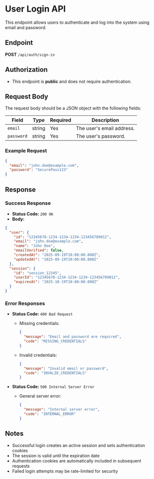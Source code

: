 # User Login API

This endpoint allows users to authenticate and log into the system using email and password.

## Endpoint

**POST** `/api/auth/sign-in`

## Authorization

- This endpoint is **public** and does not require authentication.

## Request Body

The request body should be a JSON object with the following fields:

| Field      | Type   | Required | Description                     |
|------------|--------|----------|---------------------------------|
| `email`    | string | Yes      | The user's email address.       |
| `password` | string | Yes      | The user's password.            |

### Example Request

```json
{
  "email": "john.doe@example.com",
  "password": "SecurePass123"
}
```

## Response

### Success Response

- **Status Code:** `200 OK`
- **Body:**

```json
{
  "user": {
    "id": "12345678-1234-1234-1234-123456789012",
    "email": "john.doe@example.com",
    "name": "John Doe",
    "emailVerified": false,
    "createdAt": "2025-09-19T10:00:00.000Z",
    "updatedAt": "2025-09-19T10:00:00.000Z"
  },
  "session": {
    "id": "session_12345",
    "userId": "12345678-1234-1234-1234-123456789012",
    "expiresAt": "2025-10-19T10:00:00.000Z"
  }
}
```

### Error Responses

- **Status Code:** `400 Bad Request`
  - Missing credentials:
    ```json
    {
      "message": "Email and password are required",
      "code": "MISSING_CREDENTIALS"
    }
    ```
  - Invalid credentials:
    ```json
    {
      "message": "Invalid email or password",
      "code": "INVALID_CREDENTIALS"
    }
    ```

- **Status Code:** `500 Internal Server Error`
  - General server error:
    ```json
    {
      "message": "Internal server error",
      "code": "INTERNAL_ERROR"
    }
    ```

## Notes

- Successful login creates an active session and sets authentication cookies
- The session is valid until the expiration date
- Authentication cookies are automatically included in subsequent requests
- Failed login attempts may be rate-limited for security
